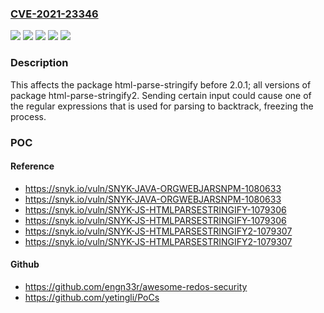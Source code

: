 ### [CVE-2021-23346](https://cve.mitre.org/cgi-bin/cvename.cgi?name=CVE-2021-23346)
![](https://img.shields.io/static/v1?label=Product&message=html-parse-stringify&color=blue)
![](https://img.shields.io/static/v1?label=Product&message=html-parse-stringify2&color=blue)
![](https://img.shields.io/static/v1?label=Version&message=%3C%202.0.1%20&color=brighgreen)
![](https://img.shields.io/static/v1?label=Version&message=%3E%3D%200%20&color=brighgreen)
![](https://img.shields.io/static/v1?label=Vulnerability&message=Regular%20Expression%20Denial%20of%20Service%20(ReDoS)&color=brighgreen)

### Description

This affects the package html-parse-stringify before 2.0.1; all versions of package html-parse-stringify2. Sending certain input could cause one of the regular expressions that is used for parsing to backtrack, freezing the process.

### POC

#### Reference
- https://snyk.io/vuln/SNYK-JAVA-ORGWEBJARSNPM-1080633
- https://snyk.io/vuln/SNYK-JAVA-ORGWEBJARSNPM-1080633
- https://snyk.io/vuln/SNYK-JS-HTMLPARSESTRINGIFY-1079306
- https://snyk.io/vuln/SNYK-JS-HTMLPARSESTRINGIFY-1079306
- https://snyk.io/vuln/SNYK-JS-HTMLPARSESTRINGIFY2-1079307
- https://snyk.io/vuln/SNYK-JS-HTMLPARSESTRINGIFY2-1079307

#### Github
- https://github.com/engn33r/awesome-redos-security
- https://github.com/yetingli/PoCs

